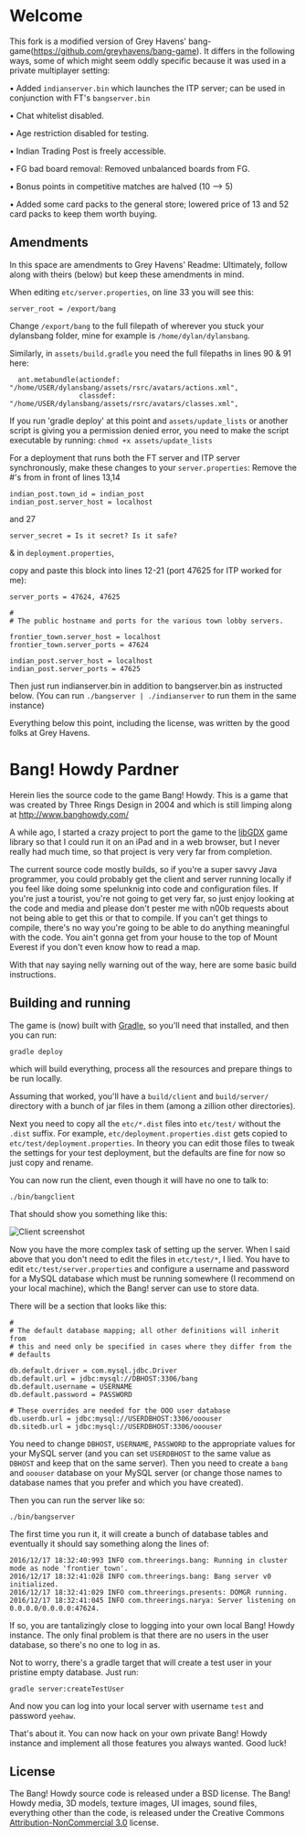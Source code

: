 # Welcome
This fork is a modified version of Grey Havens' bang-game(https://github.com/greyhavens/bang-game).
It differs in the following ways, some of which might seem oddly specific because it was used in a private multiplayer setting:

• Added `indianserver.bin` which launches the ITP server; can be used in conjunction with FT's `bangserver.bin`

• Chat whitelist disabled.

• Age restriction disabled for testing.

• Indian Trading Post is freely accessible.

• FG bad board removal: Removed unbalanced boards from FG.

• Bonus points in competitive matches are halved (10 --> 5)

• Added some card packs to the general store; lowered price of 13 and 52 card packs to keep them worth buying.


## Amendments
In this space are amendments to Grey Havens' Readme: Ultimately, follow along with theirs (below) but 
keep these amendments in mind.

When editing `etc/server.properties`, on line 33 you will see this:
```
server_root = /export/bang
```
Change `/export/bang` to the full filepath of wherever you stuck your dylansbang folder, 
mine for example is `/home/dylan/dylansbang`.

Similarly, in `assets/build.gradle` you need the full filepaths in lines 90 & 91 here:
```
  ant.metabundle(actiondef: "/home/USER/dylansbang/assets/rsrc/avatars/actions.xml", 
				 classdef: "/home/USER/dylansbang/assets/rsrc/avatars/classes.xml",
```
If you run 'gradle deploy' at this point and `assets/update_lists` or another script is giving you a permission denied error, you need to make the 
script executable by running: ```chmod +x assets/update_lists```

For a deployment that runs both the FT server and ITP server synchronously, make these changes to your `server.properties`:
Remove the #'s from in front of lines 13,14
```
indian_post.town_id = indian_post
indian_post.server_host = localhost
```
and 27

```server_secret = Is it secret? Is it safe?```

& in `deployment.properties`, 

copy and paste this block into lines 12-21 (port 47625 for ITP worked for me):

```
server_ports = 47624, 47625

#
# The public hostname and ports for the various town lobby servers.

frontier_town.server_host = localhost
frontier_town.server_ports = 47624

indian_post.server_host = localhost
indian_post.server_ports = 47625
```
Then just run indianserver.bin in addition to bangserver.bin as instructed below. 
(You can run `./bangserver | ./indianserver` to run them in the same instance)
 
Everything below this point, including the license, was written by the good folks at Grey Havens.
# Bang! Howdy Pardner

Herein lies the source code to the game Bang! Howdy. This is a game that was created by Three Rings
Design in 2004 and which is still limping along at http://www.banghowdy.com/

A while ago, I started a crazy project to port the game to the [libGDX] game library so that I
could run it on an iPad and in a web browser, but I never really had much time, so that project is
very very far from completion.

The current source code mostly builds, so if you're a super savvy Java programmer, you could
probably get the client and server running locally if you feel like doing some spelunknig into code
and configuration files. If you're just a tourist, you're not going to get very far, so just enjoy
looking at the code and media and please don't pester me with n00b requests about not being able to
get this or that to compile. If you can't get things to compile, there's no way you're going to be
able to do anything meaningful with the code. You ain't gonna get from your house to the top of
Mount Everest if you don't even know how to read a map.

With that nay saying nelly warning out of the way, here are some basic build instructions.

## Building and running

The game is (now) built with [Gradle], so you'll need that installed, and then you can run:

```
gradle deploy
```

which will build everything, process all the resources and prepare things to be run locally.

Assuming that worked, you'll have a `build/client` and `build/server/` directory with a bunch of
jar files in them (among a zillion other directories).

Next you need to copy all the `etc/*.dist` files into `etc/test/` without the `.dist` suffix. For
example, `etc/deployment.properties.dist` gets copied to `etc/test/deployment.properties`. In
theory you can edit those files to tweak the settings for your test deployment, but the defaults
are fine for now so just copy and rename.

You can now run the client, even though it will have no one to talk to:

```
./bin/bangclient
```

That should show you something like this:

![Client screenshot](lib/client-screenshot.jpg)

Now you have the more complex task of setting up the server. When I said above that you don't need
to edit the files in `etc/test/*`, I lied. You have to edit `etc/test/server.properties` and
configure a username and password for a MySQL database which must be running somewhere (I recommend
on your local machine), which the Bang! server can use to store data.

There will be a section that looks like this:

```
#
# The default database mapping; all other definitions will inherit from
# this and need only be specified in cases where they differ from the
# defaults

db.default.driver = com.mysql.jdbc.Driver
db.default.url = jdbc:mysql://DBHOST:3306/bang
db.default.username = USERNAME
db.default.password = PASSWORD

# These overrides are needed for the OOO user database
db.userdb.url = jdbc:mysql://USERDBHOST:3306/ooouser
db.sitedb.url = jdbc:mysql://USERDBHOST:3306/ooouser
```

You need to change `DBHOST`, `USERNAME`, `PASSWORD` to the appropriate values for your MySQL server
(and you can set `USERDBHOST` to the same value as `DBHOST` and keep that on the same server). Then
you need to create a `bang` and `ooouser` database on your MySQL server (or change those names to
database names that you prefer and which you have created).

Then you can run the server like so:

```
./bin/bangserver
```

The first time you run it, it will create a bunch of database tables and eventually it should say
something along the lines of:

```
2016/12/17 18:32:40:993 INFO com.threerings.bang: Running in cluster mode as node 'frontier_town'.
2016/12/17 18:32:41:028 INFO com.threerings.bang: Bang server v0 initialized.
2016/12/17 18:32:41:029 INFO com.threerings.presents: DOMGR running.
2016/12/17 18:32:41:045 INFO com.threerings.narya: Server listening on 0.0.0.0/0.0.0.0:47624.
```

If so, you are tantalizingly close to logging into your own local Bang! Howdy instance. The only
final problem is that there are no users in the user database, so there's no one to log in as.

Not to worry, there's a gradle target that will create a test user in your pristine empty
database. Just run:

```
gradle server:createTestUser
```

And now you can log into your local server with username `test` and password `yeehaw`.

That's about it. You can now hack on your own private Bang! Howdy instance and implement all those
features you always wanted. Good luck!

## License

The Bang! Howdy source code is released under a BSD license. The Bang! Howdy media, 3D models,
texture images, UI images, sound files, everything other than the code, is released under the
Creative Commons [Attribution-NonCommercial 3.0] license.

[libGDX]: https://libgdx.badlogicgames.com/
[Gradle]: https://gradle.org/
[Attribution-NonCommercial 3.0]: https://creativecommons.org/licenses/by-nc/3.0/us/
